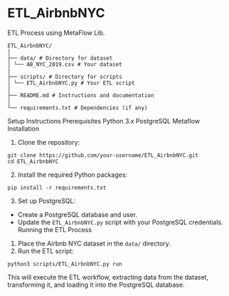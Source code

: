 # ETL_AirbnbNYC

ETL Process using MetaFlow Lib.

```
ETL_AirbnbNYC/
│
├── data/ # Directory for dataset
│ └── AB_NYC_2019.csv # Your dataset
│
├── scripts/ # Directory for scripts
│ └── ETL_AirbnbNYC.py # Your ETL script
│
├── README.md # Instructions and documentation
│
└── requirements.txt # Dependencies (if any)
```

Setup Instructions
Prerequisites
Python 3.x
PostgreSQL
Metaflow
Installation
1. Clone the repository:
```
git clone https://github.com/your-username/ETL_AirbnbNYC.git
cd ETL_AirbnbNYC
```

2. Install the required Python packages:
```
pip install -r requirements.txt
```

3. Set up PostgreSQL:
- Create a PostgreSQL database and user.
- Update the `ETL_AirbnbNYC.py` script with your PostgreSQL credentials.
Running the ETL Process
1. Place the Airbnb NYC dataset in the `data/` directory.
2. Run the ETL script:

```
python3 scripts/ETL_AirbnbNYC.py run
```

This will execute the ETL workflow, extracting data from the dataset, transforming it, and loading it into the PostgreSQL database.


